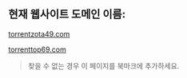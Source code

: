 ## 현재 웹사이트 도메인 이름:

[torrentzota49.com](https://torrentzota49.com)

[torrenttop69.com](https://torrenttop69.com)


> 찾을 수 없는 경우 이 페이지를 북마크에 추가하세요.
